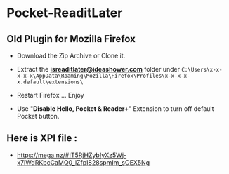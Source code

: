 # Pocket-ReaditLater
## Old Plugin for Mozilla Firefox
- Download the Zip Archive or Clone it.

- Extract the **isreaditlater@ideashower.com** folder under `C:\Users\x-x-x-x-x\AppData\Roaming\Mozilla\Firefox\Profiles\x-x-x-x-x.default\extensions\`

- Restart Firefox ... Enjoy

- Use "**Disable Hello, Pocket & Reader+**" Extension to turn off default Pocket button. 


## Here is XPI file :
- https://mega.nz/#!T5RjHZyb!yXz5Wj-x7lWdRKbcCaMQ0_lZfpI828spmIm_sOEX5Ng
